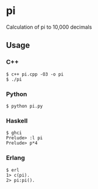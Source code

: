 # pi
Calculation of pi to 10,000 decimals

## Usage

### C++
```
$ c++ pi.cpp -O3 -o pi
$ ./pi
```

### Python
```
$ python pi.py
```

### Haskell
```
$ ghci
Prelude> :l pi
Prelude> p*4
```

### Erlang
```
$ erl
1> c(pi).
2> pi:pi().
```
